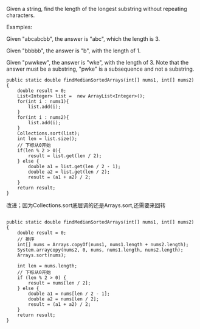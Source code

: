 Given a string, find the length of the longest substring without repeating characters.

Examples:

Given "abcabcbb", the answer is "abc", which the length is 3.

Given "bbbbb", the answer is "b", with the length of 1.

Given "pwwkew", the answer is "wke", with the length of 3. Note that the answer must be a substring, "pwke" is a subsequence and not a substring.

```
public static double findMedianSortedArrays(int[] nums1, int[] nums2) {
    double result = 0;
    List<Integer> list =  new ArrayList<Integer>();
    for(int i : nums1){
    	list.add(i);
    }
    for(int i : nums2){
    	list.add(i);
    }
    Collections.sort(list);
    int len = list.size();
    // 下标从0开始
    if(len % 2 > 0){
    	result = list.get(len / 2);
    } else {
    	double a1 = list.get(len / 2 - 1);
    	double a2 = list.get(len / 2);
    	result = (a1 + a2) / 2;
    }
    return result;
}
```
改进；因为Collections.sort底层调的还是Arrays.sort,还需要来回转
```

public static double findMedianSortedArrays(int[] nums1, int[] nums2) {
    double result = 0;
    // 排序
    int[] nums = Arrays.copyOf(nums1, nums1.length + nums2.length);
    System.arraycopy(nums2, 0, nums, nums1.length, nums2.length);
    Arrays.sort(nums);
    
    int len = nums.length;
    // 下标从0开始
    if (len % 2 > 0) {
    	result = nums[len / 2];
    } else {
    	double a1 = nums[len / 2 - 1];
    	double a2 = nums[len / 2];
    	result = (a1 + a2) / 2;
    }
    return result;
}
```